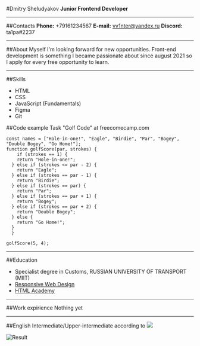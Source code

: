 #Dmitry Sheludyakov
**Junior Frontend Developer**
***
##Contacts
**Phone:** +79161234567
**E-mail:** vv1nter@yandex.ru
**Discord:** ta1pa#2237
***
##About Myself 
I'm looking forward for new opportunities. Front-end development is something I became passionate about since august 2021 so I apply for every free opportunity to learn. 
***
##Skills

* HTML
* CSS
* JavaScript (Fundamentals)
* Figma
* Git


##Code example
Task "Golf Code" at freecomecamp.com
```
const names = ["Hole-in-one!", "Eagle", "Birdie", "Par", "Bogey", "Double Bogey", "Go Home!"];
function golfScore(par, strokes) {
    if (strokes == 1) {
    return "Hole-in-one!";
  } else if (strokes <= par - 2) {
    return "Eagle";
  } else if (strokes == par - 1) {
    return "Birdie";
  } else if (strokes == par) {
    return "Par";
  } else if (strokes == par + 1) {
    return "Bogey";
  } else if (strokes == par + 2) {
    return "Double Bogey";
  } else {
    return "Go Home!";
  }
  }

golfScore(5, 4);
```
***
##Education
* Specialist degree in Customs, RUSSIAN UNIVERSITY OF TRANSPORT (MIIT)
* [Responsive Web Design](https://www.freecodecamp.org/certification/ta1pa/responsive-web-design "Developer Certification at freecodecamp.com")
* [HTML Academy](https://htmlacademy.ru/ "HTML Academy") 
***
##Work expirience
Nothing yet
***
##English
Intermediate/Upper-intermediate according to [![](https://a.storyblok.com/f/71234/103x24/da9ab91cbd/efset-logo_black.svg)](https://www.efset.org/ "EFSET")

![Result](https://i.postimg.cc/cJRhmL2X/image.png "Result")




